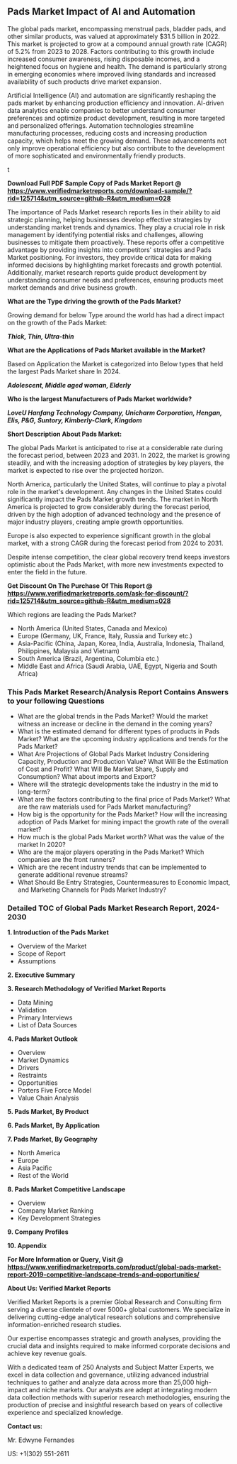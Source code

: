 <h2>Pads Market Impact of AI and Automation</h2><p>The global pads market, encompassing menstrual pads, bladder pads, and other similar products, was valued at approximately $31.5 billion in 2022. This market is projected to grow at a compound annual growth rate (CAGR) of 5.2% from 2023 to 2028. Factors contributing to this growth include increased consumer awareness, rising disposable incomes, and a heightened focus on hygiene and health. The demand is particularly strong in emerging economies where improved living standards and increased availability of such products drive market expansion.</p><p>Artificial Intelligence (AI) and automation are significantly reshaping the pads market by enhancing production efficiency and innovation. AI-driven data analytics enable companies to better understand consumer preferences and optimize product development, resulting in more targeted and personalized offerings. Automation technologies streamline manufacturing processes, reducing costs and increasing production capacity, which helps meet the growing demand. These advancements not only improve operational efficiency but also contribute to the development of more sophisticated and environmentally friendly products.</p>t</p><p id="" class=""><strong>Download Full PDF Sample Copy of Pads Market Report @ <a href="https://www.verifiedmarketreports.com/download-sample/?rid=125714&utm_source=github-R&utm_medium=028" target="_blank">https://www.verifiedmarketreports.com/download-sample/?rid=125714&utm_source=github-R&utm_medium=028</a></strong></p><p>The importance of&nbsp;Pads Market research reports lies in their ability to aid strategic planning, helping businesses develop effective strategies by understanding market trends and dynamics. They play a crucial role in risk management by identifying potential risks and challenges, allowing businesses to mitigate them proactively. These reports offer a competitive advantage by providing insights into competitors' strategies and Pads Market positioning. For investors, they provide critical data for making informed decisions by highlighting market forecasts and growth potential. Additionally, market research reports guide product development by understanding consumer needs and preferences, ensuring products meet market demands and drive business growth.</p><p><strong>What are the&nbsp;Type driving the growth of the Pads Market?</strong></p><p id="" class="">Growing demand for below Type around the world has had a direct impact on the growth of the Pads Market:</p><em><strong>Thick, Thin, Ultra-thin</strong></em></p><strong>What are the&nbsp;Applications&nbsp;of Pads Market available in the Market?</strong></p><p id="" class="">Based on Application the Market is categorized into Below types that held the largest Pads Market share In 2024.</p><em><strong>Adolescent, Middle aged woman, Elderly</strong></em></p><strong>Who is the largest Manufacturers of Pads Market worldwide?</strong></p><p><em><strong>LoveU Hanfang Technology Company, Unicharm Corporation, Hengan, Elis, P&G, Suntory, Kimberly-Clark, Kingdom</strong></em></p><p id="" class=""><strong>Short Description About Pads Market:</strong></p><p>The global Pads Market is anticipated to rise at a considerable rate during the forecast period, between 2023 and 2031. In 2022, the market is growing steadily, and with the increasing adoption of strategies by key players, the market is expected to rise over the projected horizon.</p><p>North America, particularly the United States, will continue to play a pivotal role in the market's development. Any changes in the United States could significantly impact the Pads Market growth trends. The market in North America is projected to grow considerably during the forecast period, driven by the high adoption of advanced technology and the presence of major industry players, creating ample growth opportunities.</p><p>Europe is also expected to experience significant growth in the global market, with a strong CAGR during the forecast period from 2024 to 2031.</p><p>Despite intense competition, the clear global recovery trend keeps investors optimistic about the Pads Market, with more new investments expected to enter the field in the future.</p><p id="" class=""><strong>Get Discount On The Purchase Of This Report @ <a href="https://www.verifiedmarketreports.com/ask-for-discount/?rid=125714&utm_source=github-R&utm_medium=028" target="_blank">https://www.verifiedmarketreports.com/ask-for-discount/?rid=125714&utm_source=github-R&utm_medium=028</a></strong></p>Which regions are leading the Pads Market?</p><ul><li>North America (United States, Canada and Mexico)</li><li>Europe (Germany, UK, France, Italy, Russia and Turkey etc.)</li><li>Asia-Pacific (China, Japan, Korea, India, Australia, Indonesia, Thailand, Philippines, Malaysia and Vietnam)</li><li>South America (Brazil, Argentina, Columbia etc.)</li><li>Middle East and Africa (Saudi Arabia, UAE, Egypt, Nigeria and South Africa)</li></ul><h3 id="" class="">This Pads Market Research/Analysis Report Contains Answers to your following Questions</h3><ul><li>What are the global trends in the Pads Market? Would the market witness an increase or decline in the demand in the coming years?</li><li>What is the estimated demand for different types of products in Pads Market? What are the upcoming industry applications and trends for the Pads Market?</li><li>What Are Projections of Global Pads Market Industry Considering Capacity, Production and Production Value? What Will Be the Estimation of Cost and Profit? What Will Be Market Share, Supply and Consumption? What about imports and Export?</li><li>Where will the strategic developments take the industry in the mid to long-term?</li><li>What are the factors contributing to the final price of Pads Market? What are the raw materials used for Pads Market manufacturing?</li><li>How big is the opportunity for the Pads Market? How will the increasing adoption of Pads Market for mining impact the growth rate of the overall market?</li><li>How much is the global Pads Market worth? What was the value of the market In 2020?</li><li>Who are the major players operating in the Pads Market? Which companies are the front runners?</li><li>Which are the recent industry trends that can be implemented to generate additional revenue streams?</li><li>What Should Be Entry Strategies, Countermeasures to Economic Impact, and Marketing Channels for Pads Market Industry?</li></ul><h3 id="" class="">Detailed TOC of Global Pads Market Research Report, 2024-2030</h3><p id="" class=""><strong>1. Introduction of the Pads Market</strong></p><ul><li>Overview of the Market</li><li>Scope of Report</li><li>Assumptions</li></ul><p id="" class=""><strong>2. Executive Summary</strong></p><p id="" class=""><strong>3. Research Methodology of Verified Market Reports</strong></p><ul><li>Data Mining</li><li>Validation</li><li>Primary Interviews</li><li>List of Data Sources</li></ul><p id="" class=""><strong>4. Pads Market Outlook</strong></p><ul><li>Overview</li><li>Market Dynamics</li><li>Drivers</li><li>Restraints</li><li>Opportunities</li><li>Porters Five Force Model</li><li>Value Chain Analysis</li></ul><p id="" class=""><strong>5. Pads Market, By Product</strong></p><p id="" class=""><strong>6. Pads Market, By Application</strong></p><p id="" class=""><strong>7. Pads Market, By Geography</strong></p><ul><li>North America</li><li>Europe</li><li>Asia Pacific</li><li>Rest of the World</li></ul><p id="" class=""><strong>8. Pads Market Competitive Landscape</strong></p><ul><li>Overview</li><li>Company Market Ranking</li><li>Key Development Strategies</li></ul><p id="" class=""><strong>9. Company Profiles</strong></p><p id="" class=""><strong>10. Appendix</strong></p><p id="" class=""><strong>For More Information or Query, Visit @ <a href="https://www.verifiedmarketreports.com/product/global-pads-market-report-2019-competitive-landscape-trends-and-opportunities/" target="_blank">https://www.verifiedmarketreports.com/product/global-pads-market-report-2019-competitive-landscape-trends-and-opportunities/</a></strong></p><p id="" class=""><strong>About Us: Verified Market Reports</strong></p><p id="" class="">Verified Market Reports is a premier Global Research and Consulting firm serving a diverse clientele of over 5000+ global customers. We specialize in delivering cutting-edge analytical research solutions and comprehensive information-enriched research studies.</p><p id="" class="">Our expertise encompasses strategic and growth analyses, providing the crucial data and insights required to make informed corporate decisions and achieve key revenue goals.</p><p id="" class="">With a dedicated team of 250 Analysts and Subject Matter Experts, we excel in data collection and governance, utilizing advanced industrial techniques to gather and analyze data across more than 25,000 high-impact and niche markets. Our analysts are adept at integrating modern data collection methods with superior research methodologies, ensuring the production of precise and insightful research based on years of collective experience and specialized knowledge.</p><p id="" class=""><strong>Contact us:</strong></p><p id="" class="">Mr. Edwyne Fernandes</p><p id="" class="">US: +1(302) 551-2611</p>